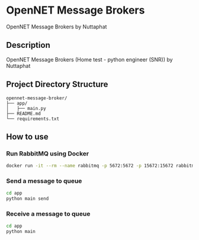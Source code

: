 # OpenNET Message Brokers

OpenNET Message Brokers by Nuttaphat

## Description

OpenNET Message Brokers (Home test - python engineer (SNR)) by Nuttaphat

## Project Directory Structure

```raw
opennet-message-broker/
├── app/
│   ├── main.py
├── README.md
└── requirements.txt
```

## How to use

### Run RabbitMQ using Docker

```bash
docker run -it --rm --name rabbitmq -p 5672:5672 -p 15672:15672 rabbitmq:4.0-management
```

### Send a message to queue

```bash
cd app
python main send
```

### Receive a message to queue

```bash
cd app
python main
```
